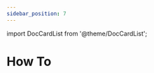 ```yaml
---
sidebar_position: 7
---
```


import DocCardList from '@theme/DocCardList';

# How To

<DocCardList />


